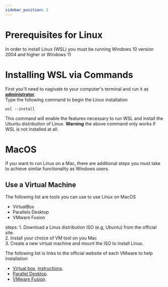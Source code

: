 ```yaml
---
sidebar_position: 3
---
```


# Prerequisites for Linux
In order to install Linux (WSL) you must be running Windows 10 version 2004 and higher or Windows 11

# Installing WSL via Commands
First you'll need to nagivate to your computer's terminal and run it as [**administrator**](https://learn.microsoft.com/en-us/windows/terminal/faq).\
Type the following command to begin the Linux installation

```
wsl --install
```

This command will enable the features necessary to run WSL and install the Ubuntu distribution of Linux.
**Warning** the above command only works if WSL is not installed at all.

# MacOS
If you want to run Linus on a Mac, there are additional steps you must take to achieve similar functionality as Windows users.

## Use a Virtual Machine
The following list are tools you can use to use Linux on MacOS
 - VirtualBox 
 - Parallels Desktop
 - VMware Fusion

steps:
    1. Download a Linus distribution ISO (e.g, Ubuntu) from the official site.\
    2. Install your choice of VM tool on you Mac\
    3. Create a new virtual machine and mount the ISO to install Linux.

The following list is links to the official website of each VMware to help installation

- [Virtual box](https://www.virtualbox.org/wiki/Downloads?), [instructions](https://www.virtualbox.org/wiki/Mac%20OS%20X%20build%20instructions).
- [Parallel Desktop](https://www.parallels.com/plans/education/?srsltid=AfmBOoqQKFoOq-VO3TBdYJXCtliR1ShjnyIAt1ncySt6KchXOpO65_PW).
- [VMware Fusion](https://blogs.vmware.com/teamfusion/2024/05/fusion-pro-now-available-free-for-personal-use.html).
